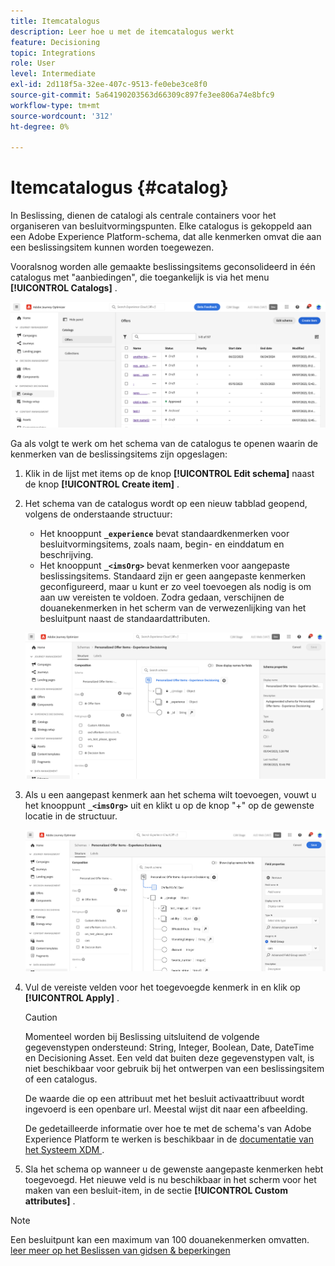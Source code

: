 ```yaml
---
title: Itemcatalogus
description: Leer hoe u met de itemcatalogus werkt
feature: Decisioning
topic: Integrations
role: User
level: Intermediate
exl-id: 2d118f5a-32ee-407c-9513-fe0ebe3ce8f0
source-git-commit: 5a64190203563d66309c897fe3ee806a74e8bfc9
workflow-type: tm+mt
source-wordcount: '312'
ht-degree: 0%

---
```


# Itemcatalogus {#catalog}

In Beslissing, dienen de catalogi als centrale containers voor het organiseren van besluitvormingspunten. Elke catalogus is gekoppeld aan een Adobe Experience Platform-schema, dat alle kenmerken omvat die aan een beslissingsitem kunnen worden toegewezen.

Vooralsnog worden alle gemaakte beslissingsitems geconsolideerd in één catalogus met &quot;aanbiedingen&quot;, die toegankelijk is via het menu **[!UICONTROL Catalogs]** .

![](assets/catalogs-list.png)

Ga als volgt te werk om het schema van de catalogus te openen waarin de kenmerken van de beslissingsitems zijn opgeslagen:

1. Klik in de lijst met items op de knop **[!UICONTROL Edit schema]** naast de knop **[!UICONTROL Create item]** .

1. Het schema van de catalogus wordt op een nieuw tabblad geopend, volgens de onderstaande structuur:

   * Het knooppunt **`_experience`** bevat standaardkenmerken voor besluitvormingsitems, zoals naam, begin- en einddatum en beschrijving.
   * Het knooppunt **`_<imsOrg>`** bevat kenmerken voor aangepaste beslissingsitems. Standaard zijn er geen aangepaste kenmerken geconfigureerd, maar u kunt er zo veel toevoegen als nodig is om aan uw vereisten te voldoen. Zodra gedaan, verschijnen de douanekenmerken in het scherm van de verwezenlijking van het besluitpunt naast de standaardattributen.

   ![](assets/catalogs-schema.png)

1. Als u een aangepast kenmerk aan het schema wilt toevoegen, vouwt u het knooppunt **`_<imsOrg>`** uit en klikt u op de knop &quot;+&quot; op de gewenste locatie in de structuur.

   ![](assets/catalogs-add.png)

1. Vul de vereiste velden voor het toegevoegde kenmerk in en klik op **[!UICONTROL Apply]** .

   >[!CAUTION]
   >
   >Momenteel worden bij Beslissing uitsluitend de volgende gegevenstypen ondersteund: String, Integer, Boolean, Date, DateTime en Decisioning Asset. Een veld dat buiten deze gegevenstypen valt, is niet beschikbaar voor gebruik bij het ontwerpen van een beslissingsitem of een catalogus.

   De waarde die op een attribuut met het besluit activaattribuut wordt ingevoerd is een openbare url. Meestal wijst dit naar een afbeelding.

   De gedetailleerde informatie over hoe te met de schema&#39;s van Adobe Experience Platform te werken is beschikbaar in de [ documentatie van het Systeem XDM ](https://experienceleague.adobe.com/docs/experience-platform/xdm/ui/overview.html).

1. Sla het schema op wanneer u de gewenste aangepaste kenmerken hebt toegevoegd. Het nieuwe veld is nu beschikbaar in het scherm voor het maken van een besluit-item, in de sectie **[!UICONTROL Custom attributes]** .

>[!NOTE]
>
>Een besluitpunt kan een maximum van 100 douanekenmerken omvatten. [ leer meer op het Beslissen van gidsen &amp; beperkingen ](gs-experience-decisioning.md#guardrails)
